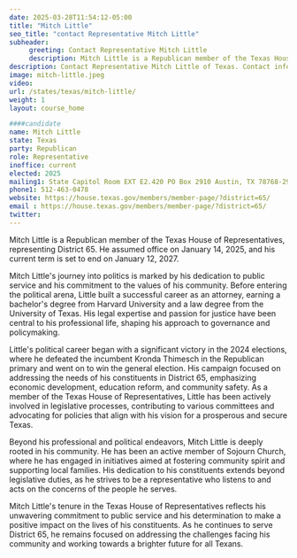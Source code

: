 ```yaml
---
date: 2025-03-28T11:54:12-05:00
title: "Mitch Little"
seo_title: "contact Representative Mitch Little"
subheader:
     greeting: Contact Representative Mitch Little
     description: Mitch Little is a Republican member of the Texas House of Representatives, representing District 65. He assumed office on January 14, 2025, and his current term is set to end on January 12, 2027.
description: Contact Representative Mitch Little of Texas. Contact information for Mitch Little includes email address, phone number, and mailing address.
image: mitch-little.jpeg
video:
url: /states/texas/mitch-little/
weight: 1
layout: course_home

####candidate
name: Mitch Little
state: Texas
party: Republican
role: Representative
inoffice: current
elected: 2025
mailing1: State Capitol Room EXT E2.420 PO Box 2910 Austin, TX 78768-2910
phone1: 512-463-0478
website: https://house.texas.gov/members/member-page/?district=65/
email : https://house.texas.gov/members/member-page/?district=65/
twitter: 
---
```

Mitch Little is a Republican member of the Texas House of Representatives, representing District 65. He assumed office on January 14, 2025, and his current term is set to end on January 12, 2027.

Mitch Little's journey into politics is marked by his dedication to public service and his commitment to the values of his community. Before entering the political arena, Little built a successful career as an attorney, earning a bachelor's degree from Harvard University and a law degree from the University of Texas. His legal expertise and passion for justice have been central to his professional life, shaping his approach to governance and policymaking.

Little's political career began with a significant victory in the 2024 elections, where he defeated the incumbent Kronda Thimesch in the Republican primary and went on to win the general election. His campaign focused on addressing the needs of his constituents in District 65, emphasizing economic development, education reform, and community safety. As a member of the Texas House of Representatives, Little has been actively involved in legislative processes, contributing to various committees and advocating for policies that align with his vision for a prosperous and secure Texas.

Beyond his professional and political endeavors, Mitch Little is deeply rooted in his community. He has been an active member of Sojourn Church, where he has engaged in initiatives aimed at fostering community spirit and supporting local families. His dedication to his constituents extends beyond legislative duties, as he strives to be a representative who listens to and acts on the concerns of the people he serves.

Mitch Little's tenure in the Texas House of Representatives reflects his unwavering commitment to public service and his determination to make a positive impact on the lives of his constituents. As he continues to serve District 65, he remains focused on addressing the challenges facing his community and working towards a brighter future for all Texans.
